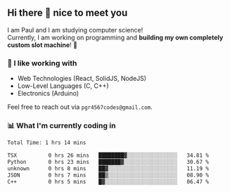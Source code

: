 ## Hi there 👋 nice to meet you

I am Paul and I am studying computer science!  
Currently, I am working on programming and **building my own completely custom slot machine**! 🎰

### 🔭 I like working with
- Web Technologies (React, SolidJS, NodeJS)
- Low-Level Languages (C, C++)
- Electronics (Arduino)

Feel free to reach out via `pgr4567codes@gmail.com`.

### 📊 What I'm currently coding in
<!--START_SECTION:waka-->

```txt
Total Time: 1 hrs 14 mins

TSX          0 hrs 26 mins   ████████▓░░░░░░░░░░░░░░░░   34.81 %
Python       0 hrs 23 mins   ███████▓░░░░░░░░░░░░░░░░░   30.67 %
unknown      0 hrs 8 mins    ██▓░░░░░░░░░░░░░░░░░░░░░░   11.19 %
JSON         0 hrs 7 mins    ██▒░░░░░░░░░░░░░░░░░░░░░░   08.90 %
C++          0 hrs 5 mins    █▓░░░░░░░░░░░░░░░░░░░░░░░   06.47 %
```

<!--END_SECTION:waka-->
